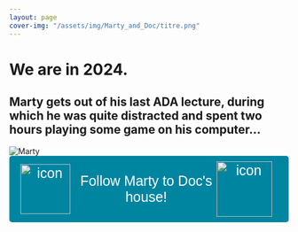 ```yaml
---
layout: page
cover-img: "/assets/img/Marty_and_Doc/titre.png"
---
```




# We are in 2024. 
## Marty gets out of his last ADA lecture, during which he was quite distracted and spent two hours playing some game on his computer…


<div class="home-container">
  <img src="/ada-outlier-datastory/assets/img/Marty_and_Doc/marty_cool.png" alt="Marty" class="home-img">
  <button onclick="window.location.href='/ada-outlier-datastory/content';" style="display: flex; align-items: center; justify-content: center; padding: 10px 20px; background-color: #0085A1; color: white; font-size: 25px; border: none; border-radius: 5px; cursor: pointer; font-family: Arial, sans-serif;">
  <img src="/ada-outlier-datastory/assets/img/Marty_and_Doc/skaterboi.png" alt="icon" style="width: 90px; height: 90px; margin-right: 10px;">
  Follow Marty to Doc's house!
  <img src="/ada-outlier-datastory/assets/img/Marty_and_Doc/doc_garage.png" alt="icon" style="height: 100px; margin-right: 10px;">
</button>
</div>
